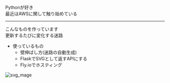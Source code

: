 Pythonが好き  
最近はAWSに関して触り始めている  

---
こんなものを作っています  
更新するたびに変化する迷路
- 使っているもの
  - 壁伸ばし方(迷路の自動生成)
  - FlaskでSVGとして返すAPIにする
  - Fly.ioでホスティング   
 
![svg_mage](https://rieama.fly.dev/imgapi-mage/19.svg)
